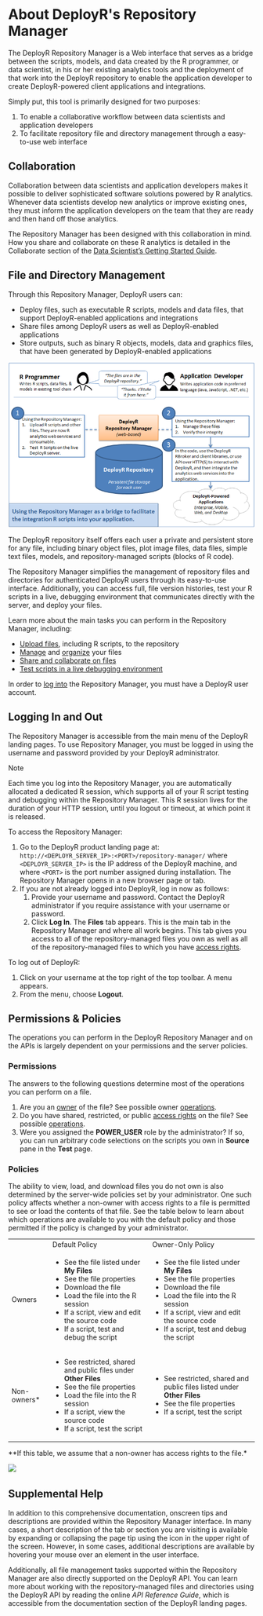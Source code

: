 # About DeployR's Repository Manager

The DeployR Repository Manager is a Web interface that serves as a bridge between the scripts, models, and data created by the R programmer, or data scientist, in his or her existing analytics tools and the deployment of that work into the DeployR repository to enable the application developer to create DeployR-powered client applications and integrations.

Simply put, this tool is primarily designed for two purposes:

1. To enable a collaborative workflow between data scientists and application developers
2. To facilitate repository file and directory management through a easy-to-use web interface

## Collaboration

Collaboration between data scientists and application developers makes it possible to deliver sophisticated software solutions powered by R analytics. Whenever data scientists develop new analytics or improve existing ones, they must inform the application developers on the team that they are ready and then hand off those analytics.

The Repository Manager has been designed with this collaboration in mind. How you share and collaborate on these R analytics is detailed in the Collaborate section of the [Data Scientist’s Getting Started Guide](http://deployr.revolutionanalytics.com/documents/getting-started/data-scientist#collaborate).

## File and Directory Management

Through this Repository Manager, DeployR users can:

-  Deploy files, such as executable R scripts, models and data files, that support DeployR-enabled applications and integrations
-  Share files among DeployR users as well as DeployR-enabled applications
-  Store outputs, such as binary R objects, models, data and graphics files, that have been generated by DeployR-enabled applications

![](media/deployr-repository-manager-about/usingrepoman.png)  

The DeployR repository itself offers each user a private and persistent store for any file, including binary object files, plot image files, data files, simple text files, models, and repository-managed scripts (blocks of R code).

The Repository Manager simplifies the management of repository files and directories for authenticated DeployR users through its easy-to-use interface. Additionally, you can access full, file version histories, test your R scripts in a live, debugging environment that communicates directly with the server, and deploy your files.

Learn more about the main tasks you can perform in the Repository Manager, including:

-  [Upload files](https://deployr.revolutionanalytics.com/documents/help/repo-man/Content/c-file-create-upload.htm), including R scripts, to the repository
-  [Manage](https://deployr.revolutionanalytics.com/documents/help/repo-man/Content/c-file-intro.htm) and [organize](https://deployr.revolutionanalytics.com/documents/help/repo-man/Content/b-dir-intro.htm) your files
-  [Share and collaborate on files](https://deployr.revolutionanalytics.com/documents/help/repo-man/Content/e-file-properties.htm)
-  [Test scripts in a live debugging environment](https://deployr.revolutionanalytics.com/documents/help/repo-man/Content/j-script-test.htm)

In order to [log into](https://deployr.revolutionanalytics.com/documents/help/repo-man/Content/a-login.htm) the Repository Manager, you must have a DeployR user account.

## Logging In and Out

The Repository Manager is accessible from the main menu of the DeployR landing pages. To use Repository Manager, you must be logged in using the username and password provided by your DeployR administrator.

>[!NOTE]
>Each time you log into the Repository Manager, you are automatically allocated a dedicated R session, which supports all of your R script testing and debugging within the Repository Manager. This R session lives for the duration of your HTTP session, until you logout or timeout, at which point it is released.

To access the Repository Manager:

1.  Go to the DeployR product landing page at: `http://<DEPLOYR_SERVER_IP>:<PORT>/repository-manager/` where `<DEPLOYR_SERVER_IP>` is the IP address of the DeployR machine, and where `<PORT>` is the port number assigned during installation. The Repository Manager opens in a new browser page or tab.
2.  If you are not already logged into DeployR, log in now as follows:
	1.  Provide your username and password. Contact the DeployR administrator if you require assistance with your username or password.
	2.  Click **Log In**. The **Files** tab appears. This is the main tab in the Repository Manager and where all work begins. This tab gives you access to all of the repository-managed files you own as well as all of the repository-managed files to which you have [access rights](https://deployr.revolutionanalytics.com/documents/help/repo-man/Content/e-file-properties.htm).

To log out of DeployR:

1.  Click on your username at the top right of the top toolbar. A menu appears.
2.  From the menu, choose  **Logout**.

## Permissions & Policies

The operations you can perform in the DeployR Repository Manager and on the APIs is largely dependent on your permissions and the server policies.

### Permissions

The answers to the following questions determine most of the operations you can perform on a file.

1.  Are you an [owner](https://deployr.revolutionanalytics.com/documents/help/repo-man/Content/e-file-properties-owners.htm) of the file? See possible owner [operations](https://deployr.revolutionanalytics.com/documents/help/repo-man/Content/c-file-intro.htm).
2.  Do you have shared, restricted, or public [access rights](https://deployr.revolutionanalytics.com/documents/help/repo-man/Content/e-file-properties.htm#AccessRights) on the file? See possible [operations](https://deployr.revolutionanalytics.com/documents/help/repo-man/Content/c-file-intro.htm).
3.  Were you assigned the **POWER_USER** role by the administrator? If so, you can run arbitrary code selections on the scripts you own in **Source** pane in the **Test** page.

### Policies

The ability to view, load, and download files you do not own is also determined by the server-wide policies set by your administrator. One such policy affects whether a non-owner with access rights to a file is permitted to see or load the contents of that file. See the table below to learn about which operations are available to you with the default policy and those permitted if the policy is changed by your administrator.


<table>
	<tbody>
                <tr>
                    <td>&nbsp;</td>
                    <td>Default Policy</td>
                    <td>Owner-Only Policy</td>
                </tr>
                <tr>
                    <td>Owners</td>
                    <td>
                        <ul>
                            <li>See the file listed under <strong>My Files</strong></li>
                            <li>See the file properties</li>
                            <li>Download the file</li>
                            <li>Load the file into the R session</li>
                            <li>If a script, view and edit the source code</li>
                            <li>If a script, test and debug the script</li>
                        </ul>
                    </td>
                    <td>
                        <ul>
                            <li>See the file listed under <strong>My Files</strong></li>
                            <li>See the file properties</li>
                            <li>Download the file</li>
                            <li>Load the file into the R session</li>
                            <li>If a script, view and edit the source code</li>
                            <li>If a script, test and debug the script</li>
                        </ul>
                    </td>
                </tr>
                <tr>
                    <td>Non-owners*</td>
                    <td>
                        <ul>
                            <li>See restricted, shared and public files under <strong>Other Files</strong> </li>
                            <li>See the file properties</li>
                            <li>Load the file into the R session</li>
                            <li>If a script, view the source code</li>
                            <li>If a script, test the script</li>
                        </ul>
                    </td>
                    <td>
                        <ul>
                            <li>See restricted, shared and public files listed under <strong>Other Files</strong></li>
                            <li>See the file properties</li>
                            <li>If a script, test the script</li>
                        </ul>
                   </td>
                </tr>
            </tbody>
        </table>
**If this table, we assume that a non-owner has access rights to the file.*

![](media/deployr-repository-manager-about/.png)  

## Supplemental Help

In addition to this comprehensive documentation, onscreen tips and descriptions are provided within the Repository Manager interface. In many cases, a short description of the tab or section you are visiting is available by expanding or collapsing the page tip using the icon in the upper right of the screen. However, in some cases, additional descriptions are available by hovering your mouse over an element in the user interface.

Additionally, all file management tasks supported within the Repository Manager are also directly supported on the DeployR API. You can learn more about working with the repository-managed files and directories using the DeployR API by reading the online *API Reference Guide*, which is accessible from the documentation section of the DeployR landing pages.